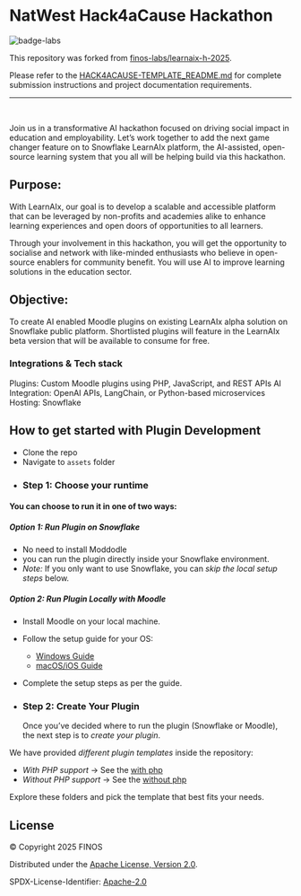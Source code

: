# NatWest Hack4aCause Hackathon

![badge-labs](https://user-images.githubusercontent.com/327285/230928932-7c75f8ed-e57b-41db-9fb7-a292a13a1e58.svg)

This repository was forked from [finos-labs/learnaix-h-2025](https://github.com/finos-labs/learnaix-h-2025).

Please refer to the [HACK4ACAUSE-TEMPLATE_README.md](./HACK4ACAUSE-TEMPLATE_README.md) for complete submission instructions and project documentation requirements.

---

&nbsp;

Join us in a transformative AI hackathon focused on driving social impact in education and
employability. Let’s work together to add the next game changer feature on to Snowflake
LearnAIx platform, the AI-assisted, open-source learning system that you all will be helping
build via this hackathon.

## Purpose:

With LearnAIx, our goal is to develop a scalable and accessible platform that can be
leveraged by non-profits and academies alike to enhance learning experiences and open
doors of opportunities to all learners.

Through your involvement in this hackathon, you will get the opportunity to socialise and
network with like-minded enthusiasts who believe in open-source enablers for community
benefit. You will use AI to improve learning solutions in the education sector.

## Objective:

To create AI enabled Moodle plugins on existing LearnAIx alpha solution on Snowflake public
platform. Shortlisted plugins will feature in the LearnAIx beta version that will be available to consume for free.

### Integrations & Tech stack

Plugins: Custom Moodle plugins using PHP, JavaScript, and REST APIs
AI Integration: OpenAI APIs, LangChain, or Python-based microservices
Hosting: Snowflake

## How to get started with Plugin Development

- Clone the repo
- Navigate to `assets` folder
- ### Step 1: Choose your runtime

#### You can choose to run it in one of two ways:

##### Option 1: Run Plugin on Snowflake

- No need to install Moddodle
- you can run the plugin directly inside your Snowflake environment.
- _Note:_ If you only want to use Snowflake, you can _skip the local setup steps_ below.

##### Option 2: Run Plugin Locally with Moodle

- Install Moodle on your local machine.
- Follow the setup guide for your OS:
  - [Windows Guide](./example/moodle-local-setup/setup-Windows.md)
  - [macOS/iOS Guide](./example/moodle-local-setup/setup-MacOS.md)
- Complete the setup steps as per the guide.

- ### Step 2: Create Your Plugin
  Once you’ve decided where to run the plugin (Snowflake or Moodle), the next step is to _create your plugin_.

We have provided _different plugin templates_ inside the repository:

- _With PHP support_ → See the [with php](./example/plugin-development-templates/with-php/)
- _Without PHP support_ → See the [without php](./example/plugin-development-templates/without-php/)

Explore these folders and pick the template that best fits your needs.

## License

&copy; Copyright 2025 FINOS

Distributed under the [Apache License, Version 2.0](http://www.apache.org/licenses/LICENSE-2.0).

SPDX-License-Identifier: [Apache-2.0](https://spdx.org/licenses/Apache-2.0)
